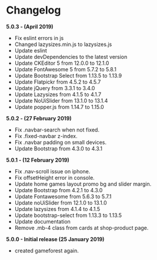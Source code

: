 # Changelog

**5.0.3 - (April 2019)**
- Fix eslint errors in js
- Changed lazysizes.min.js to lazysizes.js
- Update eslint
- Update devDependencies to the latest version
- Update CKEditor 5 from 12.0.0 to 12.1.0
- Update FontAwesome 5 from 5.7.2 to 5.8.1
- Update Bootstrap Select from 1.13.5 to 1.13.9
- Update Flatpickr from 4.5.2 to 4.5.7
- Update jQuery from 3.3.1 to 3.4.0
- Update Lazysizes from 4.1.5 to 4.1.7
- Update NoUiSlider from 13.1.0 to 13.1.4
- Update popper.js from 1.14.7 to 1.15.0

**5.0.2 - (27 February 2019)**
- Fix .navbar-search when not fixed.
- Fix .fixed-navbar z-index.
- Fix .navbar padding on small devices.
- Update Bootstrap from 4.3.0 to 4.3.1

**5.0.1 - (12 February 2019)**
- Fix .nav-scroll issue on iphone.
- Fix offsetHeight error in console.
- Update home games layout promo bg and slider margin.
- Update Bootstrap from 4.2.1 to 4.3.0
- Update Fontawesome from 5.6.3 to 5.7.1
- Update noUiSlider from 12.1.0 to 13.1.0
- Update lazysizes from 4.1.4 to 4.1.5
- Update bootstrap-select from 1.13.3 to 1.13.5
- Update documentation
- Remove .mb-4 class from cards at shop-product page.

**5.0.0 - Initial release (25 January 2019)**
- created gameforest again.
